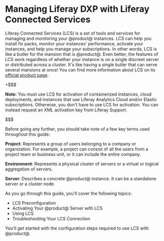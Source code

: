 # Managing Liferay DXP with Liferay Connected Services [](id=managing-liferay-dxp-with-liferay-connected-services)

Liferay Connected Services (LCS) is a set of tools and services for managing and
monitoring your @product@ instances. LCS can help you install fix packs, monitor
your instances' performance, activate your instances, and help you manage your
subscriptions. In other words, LCS is like a butler for the mansion that is
@product@. Even better, the features of LCS work regardless of whether your
instance is on a single discreet server or distributed across a cluster. It's
like having a single butler that can serve several mansions at once! You can
find more information about LCS on its 
[official product page](http://www.liferay.com/products/liferay-connected-services). 

+$$$

**Note:** You must use LCS for activation of containerized instances, cloud 
deployments, and instances that use Liferay Analytics Cloud and/or Elastic 
subscriptions. Otherwise, you don't have to use LCS for activation. You can 
instead request an XML activation key from Liferay Support. 

$$$

Before going any further, you should take note of a few key terms used 
throughout this guide: 

**Project:** Represents a group of users belonging to a company or organization.
For example, a project can consist of all the users from a project team or
business unit, or it can include the entire company. 

**Environment**: Represents a physical cluster of servers or a virtual or
logical aggregation of servers. 

**Server**: Describes a concrete @product@ instance. It can be a standalone
server or a cluster node. 

As you go through this guide, you'll cover the following topics: 

- LCS Preconfiguration 
- Activating Your @product@ Server with LCS 
- Using LCS 
- Troubleshooting Your LCS Connection

You'll get started with the configuration steps required to use LCS with 
@product@. 
